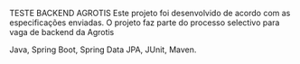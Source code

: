 TESTE BACKEND AGROTIS
Este projeto foi desenvolvido de acordo com as especificações enviadas. O projeto faz parte do processo selectivo para vaga de backend da Agrotis

Java, Spring Boot, Spring Data JPA, JUnit, Maven.

